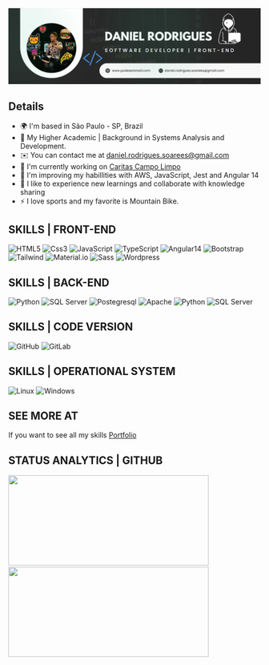 
<p align="center">
  <img src="https://github.com/danielrodrigues-dv/danielrodrigues-dv/blob/main/images/Banner.png" alt="Banner danielrodrigues-dv"/>
</p>

## Details
- 🌍  I'm based in São Paulo - SP, Brazil
- 🌱  My Higher Academic | Background in Systems Analysis and Development.
- ✉️  You can contact me at [daniel.rodrigues.soarees@gmail.com](mailto:daniel.rodrigues.soarees@gmail.com)
- 🚀  I'm currently working on [Caritas Campo Limpo](https://caritascl.org.br)
- 🧠  I'm improving my habillities with AWS, JavaScript, Jest and Angular 14
- 🤝  I like to experience new learnings and collaborate with knowledge sharing
- ⚡  I love sports and my favorite is Mountain Bike.

## SKILLS | FRONT-END
![HTML5](https://img.shields.io/badge/HTML5-E34F26?style=for-the-badge&logo=html5&logoColor=white)
![Css3](https://img.shields.io/badge/CSS3-1572B6?style=for-the-badge&logo=css3&logoColor=white)
![JavaScript](https://img.shields.io/badge/JavaScript-F7DF1E?style=for-the-badge&logo=javascript&logoColor=black)
![TypeScript](https://img.shields.io/badge/TypeScript-007ACC?style=for-the-badge&logo=typescript&logoColor=white)
![Angular14](https://img.shields.io/badge/Angular-DD0031?style=for-the-badge&logo=angular&logoColor=white)
![Bootstrap](https://img.shields.io/badge/Bootstrap-563D7C?style=for-the-badge&logo=bootstrap&logoColor=white)
![Tailwind](https://img.shields.io/badge/Tailwind_CSS-38B2AC?style=for-the-badge&logo=tailwind-css&logoColor=white)
![Material.io](https://img.shields.io/badge/Material--UI-0081CB?style=for-the-badge&logo=material-ui&logoColor=white)
![Sass](https://img.shields.io/badge/Sass-CC6699?style=for-the-badge&logo=sass&logoColor=white)
![Wordpress](https://img.shields.io/badge/Wordpress-21759B?style=for-the-badge&logo=wordpress&logoColor=white)

## SKILLS | BACK-END
![Python](https://img.shields.io/badge/Python-3776AB?style=for-the-badge&logo=python&logoColor=white)
![SQL Server](https://img.shields.io/badge/Microsoft%20SQL%20Server-CC2927?style=for-the-badge&logo=microsoft%20sql%20server&logoColor=white)
![Postegresql](https://img.shields.io/badge/PostgreSQL-316192?style=for-the-badge&logo=postgresql&logoColor=white)
![Apache](https://img.shields.io/badge/Apache-D22128?style=for-the-badge&logo=Apache&logoColor=white)
![Python](https://img.shields.io/badge/Python-3776AB?style=for-the-badge&logo=python&logoColor=white)
![SQL Server](https://img.shields.io/badge/Microsoft%20SQL%20Server-CC2927?style=for-the-badge&logo=microsoft%20sql%20server&logoColor=white)

## SKILLS | CODE VERSION
![GitHub](https://img.shields.io/badge/GitHub-100000?style=for-the-badge&logo=github&logoColor=white)
![GitLab](https://img.shields.io/badge/GitLab-330F63?style=for-the-badge&logo=gitlab&logoColor=white)

## SKILLS | OPERATIONAL SYSTEM
![Linux](https://img.shields.io/badge/Linux-FCC624?style=for-the-badge&logo=linux&logoColor=black)
![Windows](https://img.shields.io/badge/Windows-0078D6?style=for-the-badge&logo=windows&logoColor=white)

## SEE MORE AT
If you want to see all my skills 
<a href="www.google.com.br">Portfolio</a>


## STATUS ANALYTICS | GITHUB

 <div>
  <a href="https://github.com/danielrodrigues-dv">
  <img width="400em" height="180em" src="https://github-readme-stats.vercel.app/api?username=danielrodrigues-dv&show_icons=true&theme=tokyonight&include_all_commits=true&count_private=true"/>
  <img width="400em" height="180em" src="https://github-readme-stats.vercel.app/api/top-langs/?username=danielrodrigues-dv&layout=compact&langs_count=16&theme=tokyonight"/>
<div>
